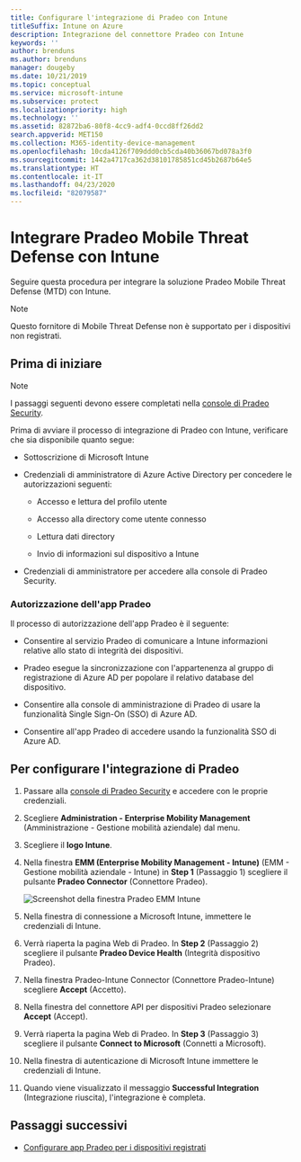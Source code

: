 ```yaml
---
title: Configurare l'integrazione di Pradeo con Intune
titleSuffix: Intune on Azure
description: Integrazione del connettore Pradeo con Intune
keywords: ''
author: brenduns
ms.author: brenduns
manager: dougeby
ms.date: 10/21/2019
ms.topic: conceptual
ms.service: microsoft-intune
ms.subservice: protect
ms.localizationpriority: high
ms.technology: ''
ms.assetid: 82872ba6-80f8-4cc9-adf4-0ccd8ff26dd2
search.appverid: MET150
ms.collection: M365-identity-device-management
ms.openlocfilehash: 10cda4126f709ddd0cb5cda40b36067bd078a3f0
ms.sourcegitcommit: 1442a4717ca362d38101785851cd45b2687b64e5
ms.translationtype: HT
ms.contentlocale: it-IT
ms.lasthandoff: 04/23/2020
ms.locfileid: "82079587"
---
```

# <a name="integrate-pradeo-mobile-threat-defense-with-intune"></a>Integrare Pradeo Mobile Threat Defense con Intune

Seguire questa procedura per integrare la soluzione Pradeo Mobile Threat Defense (MTD) con Intune.

> [!NOTE]  
> Questo fornitore di Mobile Threat Defense non è supportato per i dispositivi non registrati.

## <a name="before-you-begin"></a>Prima di iniziare

> [!NOTE]
> I passaggi seguenti devono essere completati nella [console di Pradeo Security](https://pradeo-security.com/).

Prima di avviare il processo di integrazione di Pradeo con Intune, verificare che sia disponibile quanto segue:

- Sottoscrizione di Microsoft Intune

- Credenziali di amministratore di Azure Active Directory per concedere le autorizzazioni seguenti:

  - Accesso e lettura del profilo utente

  - Accesso alla directory come utente connesso

  - Lettura dati directory

  - Invio di informazioni sul dispositivo a Intune

- Credenziali di amministratore per accedere alla console di Pradeo Security.

### <a name="pradeo-app-authorization"></a>Autorizzazione dell'app Pradeo

Il processo di autorizzazione dell'app Pradeo è il seguente:

- Consentire al servizio Pradeo di comunicare a Intune informazioni relative allo stato di integrità dei dispositivi.

- Pradeo esegue la sincronizzazione con l'appartenenza al gruppo di registrazione di Azure AD per popolare il relativo database del dispositivo.

- Consentire alla console di amministrazione di Pradeo di usare la funzionalità Single Sign-On (SSO) di Azure AD.

- Consentire all'app Pradeo di accedere usando la funzionalità SSO di Azure AD.

## <a name="to-set-up-pradeo-integration"></a>Per configurare l'integrazione di Pradeo

1. Passare alla [console di Pradeo Security](https://www.pradeo-security.com) e accedere con le proprie credenziali.

2. Scegliere **Administration - Enterprise Mobility Management** (Amministrazione - Gestione mobilità aziendale) dal menu.

3. Scegliere il **logo Intune**.

4. Nella finestra **EMM (Enterprise Mobility Management - Intune)** (EMM - Gestione mobilità aziendale - Intune) in **Step 1** (Passaggio 1) scegliere il pulsante **Pradeo Connector** (Connettore Pradeo). 

    ![Screenshot della finestra Pradeo EMM Intune](./media/pradeo-mtd-connector-integration/pradeo_setup.png)

5. Nella finestra di connessione a Microsoft Intune, immettere le credenziali di Intune.

5. Verrà riaperta la pagina Web di Pradeo. In **Step 2** (Passaggio 2) scegliere il pulsante **Pradeo Device Health** (Integrità dispositivo Pradeo).

7. Nella finestra Pradeo-Intune Connector (Connettore Pradeo-Intune) scegliere **Accept** (Accetto). 

8. Nella finestra del connettore API per dispositivi Pradeo selezionare **Accept** (Accept).

9. Verrà riaperta la pagina Web di Pradeo. In **Step 3** (Passaggio 3) scegliere il pulsante **Connect to Microsoft** (Connetti a Microsoft). 

10. Nella finestra di autenticazione di Microsoft Intune immettere le credenziali di Intune.

11. Quando viene visualizzato il messaggio **Successful Integration** (Integrazione riuscita), l'integrazione è completa.

## <a name="next-steps"></a>Passaggi successivi

- [Configurare app Pradeo per i dispositivi registrati](mtd-apps-ios-app-configuration-policy-add-assign.md)
